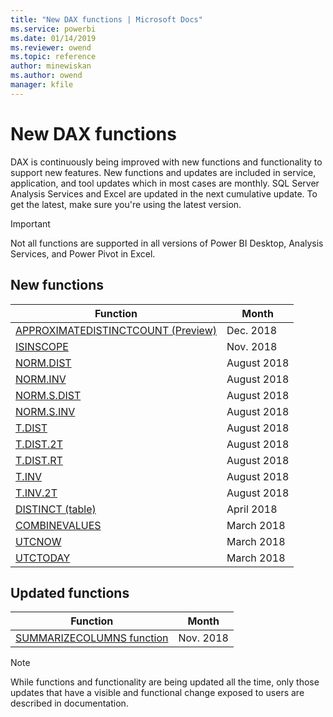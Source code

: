 ```yaml
---
title: "New DAX functions | Microsoft Docs"
ms.service: powerbi 
ms.date: 01/14/2019
ms.reviewer: owend
ms.topic: reference
author: minewiskan
ms.author: owend
manager: kfile
---
```

# New DAX functions

DAX is continuously being improved with new functions and functionality to support new features. New functions and updates are included in service, application, and tool updates which in most cases are monthly. SQL Server Analysis Services and Excel are updated in the next cumulative update. To get the latest, make sure you're using the latest version. 

> [!IMPORTANT]
> Not all functions are supported in all versions of Power BI Desktop, Analysis Services, and Power Pivot in Excel.  
  
 ## New functions

|Function  |Month  |
|---------|---------|
|[APPROXIMATEDISTINCTCOUNT (Preview) ](approximate-distinctcount-function-dax.md)    |  Dec. 2018       |
|[ISINSCOPE](isinscope-function-dax.md)     |   Nov. 2018      |
|[NORM.DIST](norm-dist-dax.md)     |   August 2018      |
|[NORM.INV](norm-inv-dax.md)     |    August 2018     |
|[NORM.S.DIST](norm-s-dist-dax.md)     |    August 2018    |
|[NORM.S.INV](norm-s-inv-dax.md)     |    August 2018     |
|[T.DIST](t-dist-dax.md)     |    August 2018     |
|[T.DIST.2T](t-dist-2t-dax.md)     |    August 2018     |
|[T.DIST.RT](t-dist-rt-dax.md)     |    August 2018     |
|[T.INV](t-inv-dax.md)     |   August 2018      |
|[T.INV.2T](t-inv-2t-dax.md)     |    August 2018     |
|[DISTINCT (table)](distinct-table-function-dax.md)     |   April 2018      |
|[COMBINEVALUES](combinevalues-function-dax.md)     |   March 2018       |
|[UTCNOW](utcnow-function-dax.md)    |    March 2018      |
|[UTCTODAY](utctoday-function-dax.md)     |     March 2018     |


 ## Updated functions

|Function  | Month  |
|---------|---------|
|[SUMMARIZECOLUMNS function](summarizecolumns-function-dax.md)      |     Nov. 2018    |

> [!NOTE]
> While functions and functionality are being updated all the time, only those updates that have a visible and functional change exposed to users are described in documentation.

  
  
  
  
